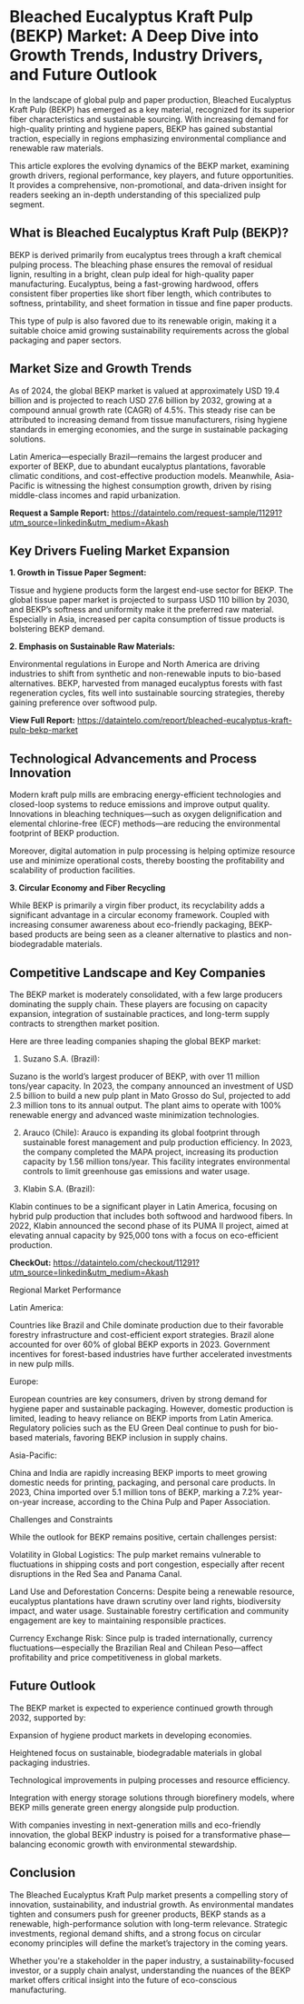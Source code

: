 # Bleached Eucalyptus Kraft Pulp (BEKP) Market: A Deep Dive into Growth Trends, Industry Drivers, and Future Outlook

In the landscape of global pulp and paper production, Bleached Eucalyptus Kraft Pulp (BEKP) has emerged as a key material, recognized for its superior fiber characteristics and sustainable sourcing. With increasing demand for high-quality printing and hygiene papers, BEKP has gained substantial traction, especially in regions emphasizing environmental compliance and renewable raw materials.

This article explores the evolving dynamics of the BEKP market, examining growth drivers, regional performance, key players, and future opportunities. It provides a comprehensive, non-promotional, and data-driven insight for readers seeking an in-depth understanding of this specialized pulp segment.

## What is Bleached Eucalyptus Kraft Pulp (BEKP)?

BEKP is derived primarily from eucalyptus trees through a kraft chemical pulping process. The bleaching phase ensures the removal of residual lignin, resulting in a bright, clean pulp ideal for high-quality paper manufacturing. Eucalyptus, being a fast-growing hardwood, offers consistent fiber properties like short fiber length, which contributes to softness, printability, and sheet formation in tissue and fine paper products.

This type of pulp is also favored due to its renewable origin, making it a suitable choice amid growing sustainability requirements across the global packaging and paper sectors.

## Market Size and Growth Trends

As of 2024, the global BEKP market is valued at approximately USD 19.4 billion and is projected to reach USD 27.6 billion by 2032, growing at a compound annual growth rate (CAGR) of 4.5%. This steady rise can be attributed to increasing demand from tissue manufacturers, rising hygiene standards in emerging economies, and the surge in sustainable packaging solutions.

Latin America—especially Brazil—remains the largest producer and exporter of BEKP, due to abundant eucalyptus plantations, favorable climatic conditions, and cost-effective production models. Meanwhile, Asia-Pacific is witnessing the highest consumption growth, driven by rising middle-class incomes and rapid urbanization.

**Request a Sample Report:** https://dataintelo.com/request-sample/11291?utm_source=linkedin&utm_medium=Akash

## Key Drivers Fueling Market Expansion

**1. Growth in Tissue Paper Segment:**

Tissue and hygiene products form the largest end-use sector for BEKP. The global tissue paper market is projected to surpass USD 110 billion by 2030, and BEKP’s softness and uniformity make it the preferred raw material. Especially in Asia, increased per capita consumption of tissue products is bolstering BEKP demand.

**2. Emphasis on Sustainable Raw Materials:**

Environmental regulations in Europe and North America are driving industries to shift from synthetic and non-renewable inputs to bio-based alternatives. BEKP, harvested from managed eucalyptus forests with fast regeneration cycles, fits well into sustainable sourcing strategies, thereby gaining preference over softwood pulp.

**View Full Report:** https://dataintelo.com/report/bleached-eucalyptus-kraft-pulp-bekp-market

## Technological Advancements and Process Innovation

Modern kraft pulp mills are embracing energy-efficient technologies and closed-loop systems to reduce emissions and improve output quality. Innovations in bleaching techniques—such as oxygen delignification and elemental chlorine-free (ECF) methods—are reducing the environmental footprint of BEKP production.

Moreover, digital automation in pulp processing is helping optimize resource use and minimize operational costs, thereby boosting the profitability and scalability of production facilities.

**3. Circular Economy and Fiber Recycling**

While BEKP is primarily a virgin fiber product, its recyclability adds a significant advantage in a circular economy framework. Coupled with increasing consumer awareness about eco-friendly packaging, BEKP-based products are being seen as a cleaner alternative to plastics and non-biodegradable materials.

## Competitive Landscape and Key Companies

The BEKP market is moderately consolidated, with a few large producers dominating the supply chain. These players are focusing on capacity expansion, integration of sustainable practices, and long-term supply contracts to strengthen market position.

Here are three leading companies shaping the global BEKP market:

1. Suzano S.A. (Brazil):

Suzano is the world’s largest producer of BEKP, with over 11 million tons/year capacity. In 2023, the company announced an investment of USD 2.5 billion to build a new pulp plant in Mato Grosso do Sul, projected to add 2.3 million tons to its annual output. The plant aims to operate with 100% renewable energy and advanced waste minimization technologies.

2. Arauco (Chile):
Arauco is expanding its global footprint through sustainable forest management and pulp production efficiency. In 2023, the company completed the MAPA project, increasing its production capacity by 1.56 million tons/year. This facility integrates environmental controls to limit greenhouse gas emissions and water usage.

3. Klabin S.A. (Brazil):

Klabin continues to be a significant player in Latin America, focusing on hybrid pulp production that includes both softwood and hardwood fibers. In 2022, Klabin announced the second phase of its PUMA II project, aimed at elevating annual capacity by 925,000 tons with a focus on eco-efficient production.

**CheckOut:** https://dataintelo.com/checkout/11291?utm_source=linkedin&utm_medium=Akash

Regional Market Performance

Latin America:

Countries like Brazil and Chile dominate production due to their favorable forestry infrastructure and cost-efficient export strategies. Brazil alone accounted for over 60% of global BEKP exports in 2023. Government incentives for forest-based industries have further accelerated investments in new pulp mills.

Europe:

European countries are key consumers, driven by strong demand for hygiene paper and sustainable packaging. However, domestic production is limited, leading to heavy reliance on BEKP imports from Latin America. Regulatory policies such as the EU Green Deal continue to push for bio-based materials, favoring BEKP inclusion in supply chains.

Asia-Pacific:

China and India are rapidly increasing BEKP imports to meet growing domestic needs for printing, packaging, and personal care products. In 2023, China imported over 5.1 million tons of BEKP, marking a 7.2% year-on-year increase, according to the China Pulp and Paper Association.

Challenges and Constraints

While the outlook for BEKP remains positive, certain challenges persist:

Volatility in Global Logistics: The pulp market remains vulnerable to fluctuations in shipping costs and port congestion, especially after recent disruptions in the Red Sea and Panama Canal.

Land Use and Deforestation Concerns: Despite being a renewable resource, eucalyptus plantations have drawn scrutiny over land rights, biodiversity impact, and water usage. Sustainable forestry certification and community engagement are key to maintaining responsible practices.

Currency Exchange Risk: Since pulp is traded internationally, currency fluctuations—especially the Brazilian Real and Chilean Peso—affect profitability and price competitiveness in global markets.

## Future Outlook

The BEKP market is expected to experience continued growth through 2032, supported by:

Expansion of hygiene product markets in developing economies.

Heightened focus on sustainable, biodegradable materials in global packaging industries.

Technological improvements in pulping processes and resource efficiency.

Integration with energy storage solutions through biorefinery models, where BEKP mills generate green energy alongside pulp production.

With companies investing in next-generation mills and eco-friendly innovation, the global BEKP industry is poised for a transformative phase—balancing economic growth with environmental stewardship.

## Conclusion

The Bleached Eucalyptus Kraft Pulp market presents a compelling story of innovation, sustainability, and industrial growth. As environmental mandates tighten and consumers push for greener products, BEKP stands as a renewable, high-performance solution with long-term relevance. Strategic investments, regional demand shifts, and a strong focus on circular economy principles will define the market’s trajectory in the coming years.

Whether you're a stakeholder in the paper industry, a sustainability-focused investor, or a supply chain analyst, understanding the nuances of the BEKP market offers critical insight into the future of eco-conscious manufacturing.
